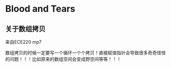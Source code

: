 # Blood and Tears

## 关于数组拷贝

来自ECE220 mp7

数组拷贝的时候一定要写一个循环一个个拷贝！直接赋值指针会导致很多奇奇怪怪的问题！！！比如原来的数组空间会变成野空间等等！！！